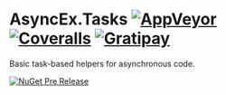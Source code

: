 # AsyncEx.Tasks [![AppVeyor](https://img.shields.io/appveyor/ci/StephenCleary/AsyncEx-Tasks.svg?style=plastic)](https://ci.appveyor.com/project/StephenCleary/AsyncEx-Tasks) [![Coveralls](https://img.shields.io/coveralls/StephenCleary/AsyncEx.Tasks.svg?style=plastic)](https://coveralls.io/r/StephenCleary/AsyncEx.Coordination) [![Gratipay](https://img.shields.io/gratipay/StephenCleary.svg?style=plastic)](https://gratipay.com/StephenCleary)

Basic task-based helpers for asynchronous code.

[![NuGet Pre Release](https://img.shields.io/nuget/vpre/Nito.AsyncEx.Tasks.svg?style=plastic)](https://www.nuget.org/packages/Nito.AsyncEx.Tasks/)
